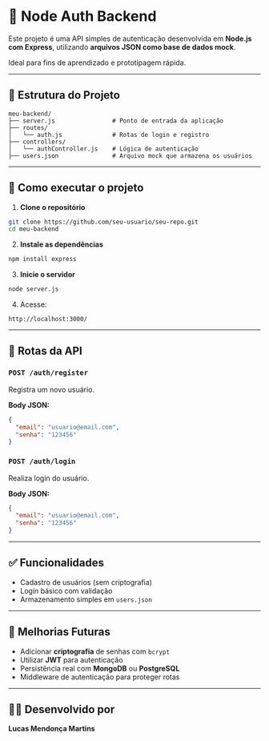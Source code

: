 # 🔐 Node Auth Backend

Este projeto é uma API simples de autenticação desenvolvida em **Node.js com Express**, utilizando **arquivos JSON como base de dados mock**.

Ideal para fins de aprendizado e prototipagem rápida.

---

## 📁 Estrutura do Projeto

```
meu-backend/
├── server.js                # Ponto de entrada da aplicação
├── routes/
│   └── auth.js              # Rotas de login e registro
├── controllers/
│   └── authController.js    # Lógica de autenticação
├── users.json               # Arquivo mock que armazena os usuários
```

---

## 🚀 Como executar o projeto

1. **Clone o repositório**
```bash
git clone https://github.com/seu-usuario/seu-repo.git
cd meu-backend
```

2. **Instale as dependências**
```bash
npm install express
```

3. **Inicie o servidor**
```bash
node server.js
```

4. Acesse:
```
http://localhost:3000/
```

---

## 📌 Rotas da API

### `POST /auth/register`

Registra um novo usuário.

**Body JSON:**
```json
{
  "email": "usuario@email.com",
  "senha": "123456"
}
```

### `POST /auth/login`

Realiza login do usuário.

**Body JSON:**
```json
{
  "email": "usuario@email.com",
  "senha": "123456"
}
```

---

## ✅ Funcionalidades

- Cadastro de usuários (sem criptografia)
- Login básico com validação
- Armazenamento simples em `users.json`

---

## 🔧 Melhorias Futuras

- Adicionar **criptografia** de senhas com `bcrypt`
- Utilizar **JWT** para autenticação
- Persistência real com **MongoDB** ou **PostgreSQL**
- Middleware de autenticação para proteger rotas

---

## 👨‍💼 Desenvolvido por

**Lucas Mendonça Martins**
